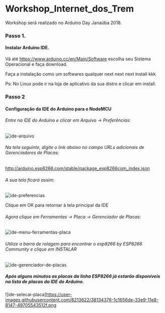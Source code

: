 # Workshop_Internet_dos_Trem
Workshop será realizado no Arduino Day Janaúba 2018.

### Passo 1.

#### Instalar Arduino IDE.

Vá até https://www.arduino.cc/en/Main/Software escolha seu Sistema Operacional e faça download.

Faça a instalação como um softwares qualquer next next next install kkk

Ps: No Linux pode ir na loja de aplicativo da sua distro e clicar em install.

### Passo 2

#### Configuração da IDE do Arduino para o NodeMCU

###### Entre na IDE do Arduino e clicar em Arquivo -> Preferências:

![ide-arquivo](https://user-images.githubusercontent.com/8213622/38134373-1bab596a-33e9-11e8-82be-93bde14aed60.png)

###### Na tela seguinte, digite o link abaixo no campo URLs adicionais de Gerenciadores de Placas:

http://arduino.esp8266.com/stable/package_esp8266com_index.json

###### A sua tela ficará assim:

![ide-preferencias](https://user-images.githubusercontent.com/8213622/38134378-1c618b9a-33e9-11e8-868f-d558847ceeb7.png)

Clique em OK para retornar à tela principal da IDE

###### Agora clique em Ferramentas -> Placa -> Gerenciador de Placas:

![ide-menu-ferramentas-placa](https://user-images.githubusercontent.com/8213622/38134376-1c1656de-33e9-11e8-8147-49705543512f.png)

###### Utilize a barra de rolagem para encontrar o esp8266 by ESP8266 Community e clique em INSTALAR

![ide-gerenciador-de-placas](https://user-images.githubusercontent.com/8213622/38134375-1bf32ce0-33e9-11e8-912b-9acff9868631.png)

##### Após alguns minutos as placas da linha ESP8266 já estarão disponíveis na lista de placas da IDE do Arduino.

![ide-selecai-placa]https://user-images.githubusercontent.com/8213622/38134376-1c1656de-33e9-11e8-8147-49705543512f.png
